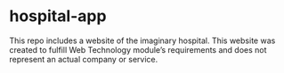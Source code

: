 # hospital-app
This repo includes a website of the imaginary hospital. This website was created to fulfill Web Technology module’s requirements and does not represent an actual company or service. 
